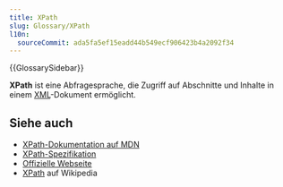 ```yaml
---
title: XPath
slug: Glossary/XPath
l10n:
  sourceCommit: ada5fa5ef15eadd44b549ecf906423b4a2092f34
---
```


{{GlossarySidebar}}

**XPath** ist eine Abfragesprache, die Zugriff auf Abschnitte und Inhalte in einem [XML](/de/docs/Glossary/XML)-Dokument ermöglicht.

## Siehe auch

- [XPath-Dokumentation auf MDN](/de/docs/Web/XPath)
- [XPath-Spezifikation](https://www.w3.org/TR/xpath-30/)
- [Offizielle Webseite](https://www.w3.org/TR/?tag=xml)
- [XPath](https://en.wikipedia.org/wiki/XPath) auf Wikipedia

